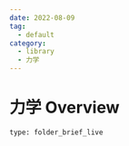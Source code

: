 ```yaml
---
date: 2022-08-09
tag:
  - default
category:
  - library
  - 力学
---
```


# 力学 Overview
 
```ccard
type: folder_brief_live
```
 

